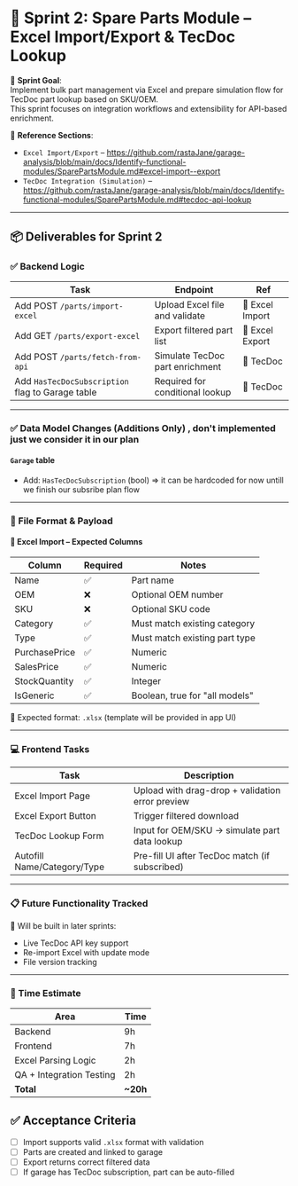
# 🚀 Sprint 2: Spare Parts Module – Excel Import/Export & TecDoc Lookup

📅 **Sprint Goal**:  
Implement bulk part management via Excel and prepare simulation flow for TecDoc part lookup based on SKU/OEM.  
This sprint focuses on integration workflows and extensibility for API-based enrichment.

📌 **Reference Sections**:
- `Excel Import/Export` – https://github.com/rastaJane/garage-analysis/blob/main/docs/Identify-functional-modules/SparePartsModule.md#excel-import--export
- `TecDoc Integration (Simulation)` – https://github.com/rastaJane/garage-analysis/blob/main/docs/Identify-functional-modules/SparePartsModule.md#tecdoc-api-lookup

---

## 📦 Deliverables for Sprint 2

### ✅ Backend Logic

| Task | Endpoint | Ref |
|------|----------|-----|
| Add POST `/parts/import-excel` | Upload Excel file and validate | 🔗 Excel Import |
| Add GET `/parts/export-excel` | Export filtered part list | 🔗 Excel Export |
| Add POST `/parts/fetch-from-api` | Simulate TecDoc part enrichment | 🔗 TecDoc |
| Add `HasTecDocSubscription` flag to Garage table | Required for conditional lookup | 🔗 TecDoc |

---

### ✅ Data Model Changes (Additions Only) , don't implemented just we consider it in our plan

#### `Garage` table
- Add: `HasTecDocSubscription` (bool)  => it can be hardcoded for now untill we finish our subsribe plan flow

---

### 📃 File Format & Payload

#### 🔸 Excel Import – Expected Columns
| Column | Required | Notes |
|--------|----------|-------|
| Name | ✅ | Part name |
| OEM | ❌ | Optional OEM number |
| SKU | ❌ | Optional SKU code |
| Category | ✅ | Must match existing category |
| Type | ✅ | Must match existing part type |
| PurchasePrice | ✅ | Numeric |
| SalesPrice | ✅ | Numeric |
| StockQuantity | ✅ | Integer |
| IsGeneric | ✅ | Boolean, true for "all models" |

📎 Expected format: `.xlsx` (template will be provided in app UI)

---

### 💻 Frontend Tasks

| Task | Description |
|------|-------------|
| Excel Import Page | Upload with drag-drop + validation error preview |
| Excel Export Button | Trigger filtered download |
| TecDoc Lookup Form | Input for OEM/SKU → simulate part data lookup |
| Autofill Name/Category/Type | Pre-fill UI after TecDoc match (if subscribed) |

---

### 📋 Future Functionality Tracked

📌 Will be built in later sprints:
- Live TecDoc API key support
- Re-import Excel with update mode
- File version tracking

---

### 📅 Time Estimate

| Area | Time |
|------|------|
| Backend | 9h |
| Frontend | 7h |
| Excel Parsing Logic | 2h |
| QA + Integration Testing | 2h |
| **Total** | **~20h** |


## ✅ Acceptance Criteria

- [ ] Import supports valid `.xlsx` format with validation
- [ ] Parts are created and linked to garage
- [ ] Export returns correct filtered data
- [ ] If garage has TecDoc subscription, part can be auto-filled
